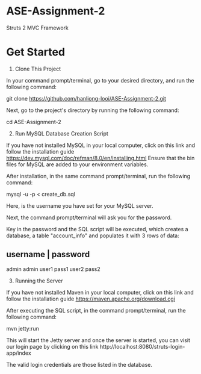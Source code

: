 # ASE-Assignment-2
Struts 2 MVC Framework

# Get Started
1. Clone This Project

In your command prompt/terminal, go to your desired directory, and run the following command:

git clone https://github.com/hanliong-looi/ASE-Assignment-2.git

Next, go to the project's directory by running the following command:

cd ASE-Assignment-2

2. Run MySQL Database Creation Script

If you have not installed MySQL in your local computer, click on this link and follow the installation guide https://dev.mysql.com/doc/refman/8.0/en/installing.html
Ensure that the bin files for MySQL are added to your environment variables.

After installation, in the same command prompt/terminal, run the following command:

mysql -u <username> -p < create_db.sql
                                    
Here, <username> is the username you have set for your MySQL server. 

Next, the command prompt/terminal will ask you for the password.

Key in the password and the SQL script will be executed, which creates a database, a table "account_info" and populates it with 3 rows of data:

username | password
-------------------
admin      admin
user1      pass1
user2      pass2

3. Running the Server

If you have not installed Maven in your local computer, click on this link and follow the installation guide https://maven.apache.org/download.cgi

After executing the SQL script, in the command prompt/terminal, run the following command:

mvn jetty:run

This will start the Jetty server and once the server is started, you can visit our login page by clicking on this link http://localhost:8080/struts-login-app/index

The valid login credentials are those listed in the database.
